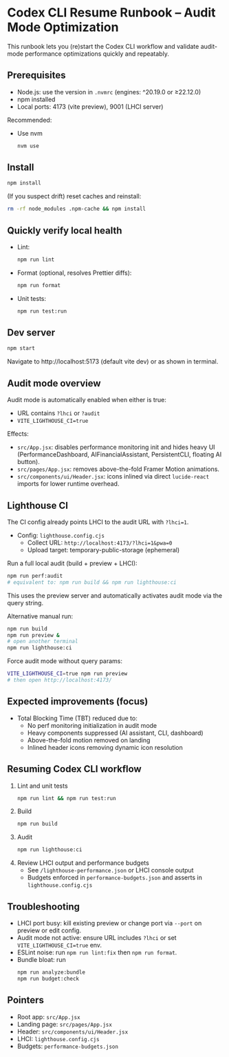 # Codex CLI Resume Runbook – Audit Mode Optimization

This runbook lets you (re)start the Codex CLI workflow and validate audit-mode performance optimizations quickly and repeatably.

## Prerequisites
- Node.js: use the version in `.nvmrc` (engines: ^20.19.0 or ≥22.12.0)
- npm installed
- Local ports: 4173 (vite preview), 9001 (LHCI server)

Recommended:
- Use nvm
  ```bash
  nvm use
  ```

## Install
```bash
npm install
```
(If you suspect drift) reset caches and reinstall:
```bash
rm -rf node_modules .npm-cache && npm install
```

## Quickly verify local health
- Lint:
  ```bash
  npm run lint
  ```
- Format (optional, resolves Prettier diffs):
  ```bash
  npm run format
  ```
- Unit tests:
  ```bash
  npm run test:run
  ```

## Dev server
```bash
npm start
```
Navigate to http://localhost:5173 (default vite dev) or as shown in terminal.

## Audit mode overview
Audit mode is automatically enabled when either is true:
- URL contains `?lhci` or `?audit`
- `VITE_LIGHTHOUSE_CI=true`

Effects:
- `src/App.jsx`: disables performance monitoring init and hides heavy UI (PerformanceDashboard, AIFinancialAssistant, PersistentCLI, floating AI button).
- `src/pages/App.jsx`: removes above-the-fold Framer Motion animations.
- `src/components/ui/Header.jsx`: icons inlined via direct `lucide-react` imports for lower runtime overhead.

## Lighthouse CI
The CI config already points LHCI to the audit URL with `?lhci=1`.
- Config: `lighthouse.config.cjs`
  - Collect URL: `http://localhost:4173/?lhci=1&pwa=0`
  - Upload target: temporary-public-storage (ephemeral)

Run a full local audit (build + preview + LHCI):
```bash
npm run perf:audit
# equivalent to: npm run build && npm run lighthouse:ci
```
This uses the preview server and automatically activates audit mode via the query string.

Alternative manual run:
```bash
npm run build
npm run preview &
# open another terminal
npm run lighthouse:ci
```

Force audit mode without query params:
```bash
VITE_LIGHTHOUSE_CI=true npm run preview
# then open http://localhost:4173/
```

## Expected improvements (focus)
- Total Blocking Time (TBT) reduced due to:
  - No perf monitoring initialization in audit mode
  - Heavy components suppressed (AI assistant, CLI, dashboard)
  - Above-the-fold motion removed on landing
  - Inlined header icons removing dynamic icon resolution

## Resuming Codex CLI workflow
1. Lint and unit tests
   ```bash
   npm run lint && npm run test:run
   ```
2. Build
   ```bash
   npm run build
   ```
3. Audit
   ```bash
   npm run lighthouse:ci
   ```
4. Review LHCI output and performance budgets
   - See `/lighthouse-performance.json` or LHCI console output
   - Budgets enforced in `performance-budgets.json` and asserts in `lighthouse.config.cjs`

## Troubleshooting
- LHCI port busy: kill existing preview or change port via `--port` on preview or edit config.
- Audit mode not active: ensure URL includes `?lhci` or set `VITE_LIGHTHOUSE_CI=true` env.
- ESLint noise: run `npm run lint:fix` then `npm run format`.
- Bundle bloat: run
  ```bash
  npm run analyze:bundle
  npm run budget:check
  ```

## Pointers
- Root app: `src/App.jsx`
- Landing page: `src/pages/App.jsx`
- Header: `src/components/ui/Header.jsx`
- LHCI: `lighthouse.config.cjs`
- Budgets: `performance-budgets.json`
